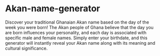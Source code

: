 # Akan-name-generator
 Discover your traditional Ghanaian Akan name based on the day of the week you were born! The Akan people of Ghana believe that the day you are born influences your personality, and each day is associated with specific male and female names. Simply enter your birthdate, and this generator will instantly reveal your Akan name along with its meaning and cultural significance.
